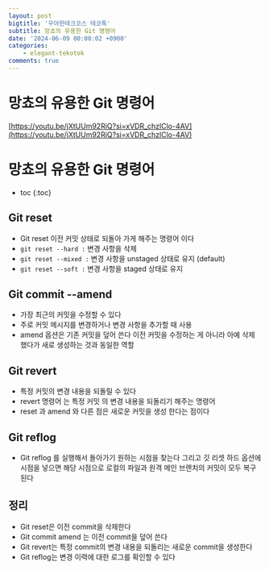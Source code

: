 ```yaml
---
layout: post
bigtitle: '우아한테크코스 테코톡'
subtitle: 망쵸의 유용한 Git 명령어
date: '2024-06-09 00:00:02 +0900'
categories:
    - elegant-tekotok
comments: true
---
```


# 망쵸의 유용한 Git 명령어
[https://youtu.be/jXtUUm92RiQ?si=xVDR_chzlClo-4AV](https://youtu.be/jXtUUm92RiQ?si=xVDR_chzlClo-4AV)

# 망쵸의 유용한 Git 명령어
* toc
{:toc}

## Git reset
+ Git reset 이전 커밋 상태로 되돌아 가게 해주는 명령어 이다
+ ```git reset --hard :``` 변경 사항을 삭제
+ ```git reset --mixed :``` 변경 사항을 unstaged 상태로 유지 (default)
+ ```git reset --soft :``` 변경 사항을 staged 상태로 유지 

## Git commit --amend
+ 가장 최근의 커밋을 수정할 수 있다 
+ 주로 커밋 메시지를 변경하거나 변경 사항을 추가할 때 사용
+ amend 옵션은 기존 커밋을 덮어 쓴다 이전 커밋을 수정하는 게 아니라 아예 삭제 했다가 새로 생성하는 것과 동일한 역할

## Git revert 
+ 특정 커밋의 변경 내용을 되돌릴 수 있다
+ revert 명령어 는 특정 커밋 의 변경 내용을 되돌리기 해주는 명령어
+ reset 과 amend 와 다른 점은 새로운 커밋을 생성 한다는 점이다

## Git reflog
+ Git reflog 를 실행해서 돌아가기 원하는 시점을 찾는다 그리고 깃 리셋 하드 옵션에 시점을 넣으면 해당 시점으로 로컬의 파일과 원격 메인 브랜치의 커밋이 모두 복구된다 

## 정리
+ Git reset은 이전 commit을 삭제한다
+ Git commit amend 는 이전 commit을 덮어 쓴다
+ Git revert는 특정 commit의 변경 내용을 되돌리는 새로운 commit을 생성한다
+ Git reflog는 변경 이력에 대한 로그를 확인할 수 있다
